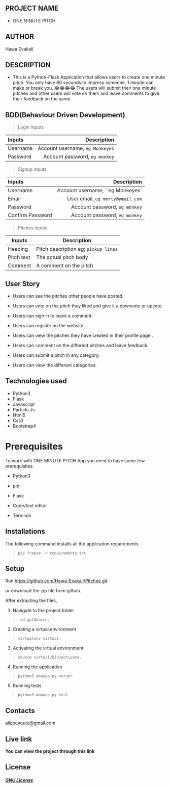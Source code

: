 ## PROJECT  NAME 
 - ONE MINUTE PITCH 

## AUTHOR 
Hawa Evakali

## DESCRIPTION 
 - This is a Python-Flask Application that allows users to create one minute pitch. You only have 60 seconds to impress someone. 1 minute can make or break you. 😂😂😂😂
The users will submit their one minute pitches and other users will vote on them and leave comments to give their feedback on the same.

## BDD(Behaviour Driven Development)

>Login Inputs

| Inputs |  Description |
| :---         |          ---: |
| Username  | Account username, ``eg Monkeyes``|
| Password  | Account password, ``eg monkey``|

>Signup inputs

| Inputs |  Description |
| :---         |          ---: |
| Username  | Account username, ``eg Monkeyes`|
| Email  | User email, ``eg morty@ymail.com``|
| Password  | Account password, ``eg monkey``|
| Confirm Password  | Account password, ``eg monkey``|


> Pitches inputs

| Inputs | Description  |
|---|---|
|  Heading | Pitch description eg; ``pickup lines``  |
|  Pitch text| The actual pitch body|
| Comment| A comment on the pitch|

## User Story

- Users can see the pitches other people have posted.

- Users can vote on the pitch they liked and give it a downvote or upvote.

- Users can sign in to leave a comment.

- Users can register on the website.

- Users can view the pitches they have created in their profile page..

- Users can comment on the different pitches and leave feedback. 

- Users can submit a pitch in any category. 

- Users can view the different categories. 

## Technologies used
* Python3
* Flask
* Javascript
* Particle Js
* Html5
* Css3
* Bootstrap4

# Prerequisites

To work with ONE MINUTE PITCH App you need to have some few prerequisites.

- Python3

- pip

- Flask 

- Code/text editor

- Terminal

## Installations

The following command installs all the application requirements
>``pip freeze -r requirements.txt``

## Setup
Run 
https://github.com/Hawa-Evakali/Pitches.git

or download the zip file from github.

After extracting the files, 


1. Navigate to the project folder
>`` cd gitSearch.`` 

2. Creating a virtual environment
>``virtualenv virtual.``

3. Activating the virtual environment
>``source virtual/bin/activate.``

4. Running the application
>``python3 manage.py server``

5. Running tests

 > ``python3 manage.py test.``

## Contacts 
ailabeyqute@gmail.com

## Live link 
**You can view the project through this link**

## License 

#### [*GNU License*](LICENSE)